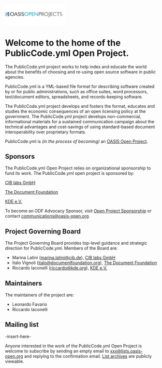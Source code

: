 <img src="img/oasis-op-logo.png" width="200">

# Welcome to the home of the PublicCode.yml Open Project.

The PublicCode.yml project works to help index and educate the world about the benefits of choosing and re-using open source software in public agencies.

PublicCode.yml is a YML-based file format for describing software created by or for public administrations, such as office suites, word processors, text/document editors, spreadsheets, and records-keeping software.

The PublicCode.yml project develops and fosters the format, educates and studies the economic consequences of an open licensing policy at the government. The PublicCode.yml project develops non-commercial, informational materials for a sustained communication campaign about the technical advantages and cost-savings of using standard-based document interoperability over proprietary formats.

PublicCode.yml is _(in the process of becoming)_ an [OASIS Open Project](https://oasis-open-projects.org/). 

## Sponsors

The PublicCode.yml Open Project relies on organizational sponsorship to fund its work. The PublicCode.yml open project is sponsored by:

[CIB labs GmbH](https://www.cib.de/)

[The Document Foundation](https://www.documentfoundation.org/)

[KDE e.V.](https://ev.kde.org)

To become an ODF Advocacy Sponsor, visit [Open Project Sponsorship](https://oasis-open-projects.org/sponsorship/) or contact [communications@oasis-open.org](email).

## Project Governing Board

The Project Governing Board provides top-level guidance and strategic direction for PublicCode.yml. Members of the Board are: 

*  Marina Latini (marina.latini@cib.de), [CIB labs GmbH](https://www.cib.de/)
*  Italo Vignoli (italo@documentfoundation.org), [The Document Foundation](https://www.documentfoundation.org/)
*  Riccardo Iaconelli (riccardo@kde.org), [KDE e.V.](https://ev.kde.org)

## Maintainers

The maintainers of the project are:

* Leonardo Favario
* Riccardo Iaconelli

## Mailing list

-insert-here-

Anyone interested in the work of the PublicCode.yml Open Project is welcome to subscribe by sending an empty email to xxx@lists.oasis-open.org and replying to the confirmation email. [List archives](#) are publicly viewable. 
